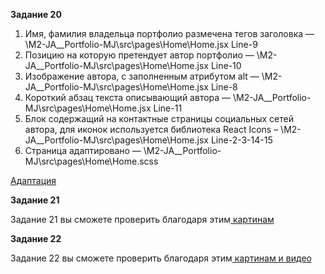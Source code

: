 **Задание 20**

1. Имя, фамилия владельца портфолио размечена тегов заголовка — \M2-JA__Portfolio-MJ\src\pages\Home\Home.jsx Line-9
2. Позицию на которую претендует автор портфолио — \M2-JA__Portfolio-MJ\src\pages\Home\Home.jsx Line-10
3. Изображение автора, с заполненным атрибутом alt  — \M2-JA__Portfolio-MJ\src\pages\Home\Home.jsx Line-8
4. Короткий абзац текста описывающий автора — \M2-JA__Portfolio-MJ\src\pages\Home\Home.jsx Line-11
5. Блок содержащий на контактные страницы социальных сетей автора, для иконок используется библиотека React Icons – \M2-JA__Portfolio-MJ\src\pages\Home\Home.jsx Line-2-3-14-15
6. Страница адаптировано — \M2-JA__Portfolio-MJ\src\pages\Home\Home.scss

<a href="https://drive.google.com/drive/folders/18gv3gzfEZbqWWaU7FIfucagyl0pVReSc?usp=sharing">Адаптация</a>

**Задание 21**

Задание 21 вы сможете проверить благодаря этим<a href="https://drive.google.com/drive/folders/1RVcrNxMl5vrge4_jaE37_Yc-S-pnILQC?usp=sharing"> картинам</a>

**Задание 22**

Задание 22 вы сможете проверить благодаря этим<a href="https://drive.google.com/drive/folders/1Fah1mqE9KneJZCXhCYd_5lzXJGhDlr7S?usp=sharing"> картинам и видео</a>